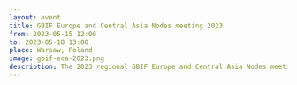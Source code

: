 ```yaml
---
layout: event
title: GBIF Europe and Central Asia Nodes meeting 2023
from: 2023-05-15 12:00
to: 2023-05-18 13:00
place: Warsaw, Poland
image: gbif-eca-2023.png
description: The 2023 regional GBIF Europe and Central Asia Nodes meeting (ECA2023) in Warsaw, 15-18 May 2023.
---
```

